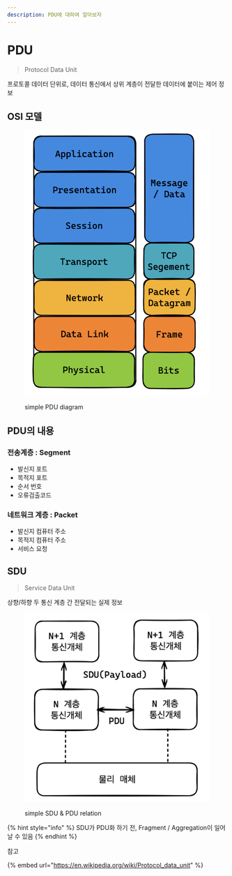 ```yaml
---
description: PDU에 대하여 알아보자
---
```


# PDU

> Protocol Data Unit

프로토콜 데이터 단위로, 데이터 통신에서 상위 계층이 전달한 데이터에 붙이는 제어 정보

## OSI 모델

<figure><img src="../.gitbook/assets/image (7).png" alt=""><figcaption><p>simple PDU diagram</p></figcaption></figure>

## PDU의 내용

### 전송계층 : Segment

* 발신지 포트
* 목적지 포트
* 순서 번호
* 오류검출코드

### 네트워크 계층 : Packet

* 발신지 컴퓨터 주소
* 목적지 컴퓨터 주소
* 서비스 요청

## SDU

> Service Data Unit

상향/하향 두 통신 계층 간 전달되는 실제 정보

<figure><img src="../.gitbook/assets/image (4).png" alt=""><figcaption><p>simple SDU &#x26; PDU relation</p></figcaption></figure>

{% hint style="info" %}
SDU가 PDU화 하기 전, Fragment / Aggregation이 일어날 수 있음
{% endhint %}



참고

{% embed url="https://en.wikipedia.org/wiki/Protocol_data_unit" %}
